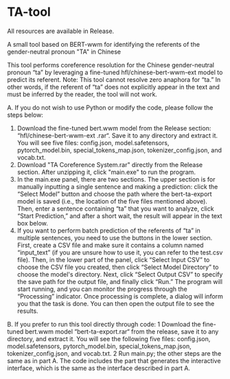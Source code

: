 # TA-tool
All resources are available in Release.

A small tool based on BERT-wwm for identifying the referents of the gender-neutral pronoun "TA" in Chinese

This tool performs coreference resolution for the Chinese gender-neutral pronoun “ta” by leveraging a fine-tuned hfl/chinese-bert-wwm-ext model to predict its referent.
Note: This tool cannot resolve zero anaphora for “ta.” In other words, if the referent of “ta” does not explicitly appear in the text and must be inferred by the reader, the tool will not work.

A.	If you do not wish to use Python or modify the code, please follow the steps below:
  1.	Download the fine-tuned bert.wwm model from the Release section: “hfl/chinese-bert-wwm-ext .rar“. Save it to any directory and     extract it. You will see five files: config.json, model.safetensors, pytorch_model.bin, special_tokens_map.json,          tokenizer_config.json, and vocab.txt.
  2.	Download "TA Coreference System.rar" directly from the Release section. After unzipping it, click "main.exe" to run the program.
  3.	In the main.exe panel, there are two sections. The upper section is for manually inputting a single sentence and making a prediction: click the “Select Model” button and choose the path where the bert-ta-export model is saved (i.e., the location of the five files mentioned above). Then, enter a sentence containing “ta” that you want to analyze, click “Start Prediction,” and after a short wait, the result will appear in the text box below.
  4.	If you want to perform batch prediction of the referents of “ta” in multiple sentences, you need to use the buttons in  the lower section. First, create a CSV file and make sure it contains a column named “input_text” (if you are unsure how to use it, you can refer to the test.csv file). Then, in the lower part of the panel, click “Select Input CSV” to choose the CSV file you created, then click “Select Model Directory” to choose the model's directory. Next, click “Select Output CSV” to specify the save path for the output file, and finally click “Run.” The program will start running, and you can monitor the progress through the “Processing” indicator. Once processing is complete, a dialog will inform you that the task is done. You can then open the output file to see the results.

B.	If you prefer to run this tool directly through code:
  1	Download the fine-tuned bert.wwm model “bert-ta-export.rar“ from the release, save it to any directory, and extract it. You will see the following five files: config.json, model.safetensors, pytorch_model.bin, special_tokens_map.json, tokenizer_config.json, and vocab.txt.
  2	Run main.py; the other steps are the same as in part A. The code includes the part that generates the interactive interface, which is the same as the interface described in part A.

